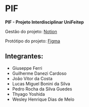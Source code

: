 # **PIF**
**PIF - Projeto Interdisciplinar UniFeitep**

Gestão do projeto: [Notion](https://wistful-drain-59a.notion.site/1a3d7748e6688042b2a4d3b4f09a6da0?v=1a3d7748e668818da693000c09a8f029)

Protótipo do projeto: [Figma](htttps://google.com)

## **Integrantes:**
- Giuseppe Ferri
- Guilherme Danezi Cardoso
- João Vitor da Costa
- Lucas Miguel Bonini da Silva
- Pedro Rocha da Silva Guedes
- Thyago Yoshida
- Wesley Henrique Dias de Melo
